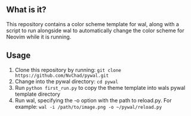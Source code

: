 ## What is it?

This repository contains a color scheme template for wal, along with a script to run alongside wal to automatically change the color scheme for Neovim while it is running.

## Usage

1. Clone this repository by running: `git clone https://github.com/NvChad/pywal.git`
2. Change into the pywal directory: `cd pywal`
3. Run `python first_run.py` to copy the theme template into wals pywal template directory
4. Run wal, specifying the -o option with the path to reload.py. For example: `wal -i /path/to/image.png -o ~/pywal/reload.py`
